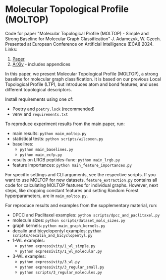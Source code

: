 # Molecular Topological Profile (MOLTOP)

Code for paper "Molecular Topological Profile (MOLTOP) - Simple and Strong Baseline for Molecular Graph Classification"
J. Adamczyk, W. Czech. Presented at European Conference on Artificial Intelligence (ECAI) 2024. Links:
1. [Paper](https://ebooks.iospress.nl/doi/10.3233/FAIA240663)
2. [ArXiv](https://arxiv.org/abs/2407.12136) - includes appendices

In this paper, we present Molecular Topological Profile (MOLTOP), a strong baseline for molecular graph classification.
It is based on our previous Local Topological Profile (LTP), but introduces atom and bond features, and uses different
topological descriptors.

Install requirements using one of:
- Poetry and `poetry.lock` (recommended)
- venv and `requirements.txt`

To reproduce experiment results from the main paper, run:
- main results: `python main_moltop.py`
- statistical tests: `python scripts/wilcoxon.py`
- baselines:
  - `python main_baselines.py`
  - `python main_ecfp.py`
- results on LRGB peptides-func: `python main_lrgb.py`
- feature importances: `python main_feature_importances.py`

For specific settings and CLI arguments, see the respective scripts. If you want to use MOLTOP for new datasets,
`feature_extraction.py` contains all code for calculating MOLTOP features for individual graphs. However, next steps,
like dropping constant features and setting Random Forest hyperparameters, are in `main_moltop.py`.

For reproduce results and examples from the supplementary material, run:
- DPCC and Paclitaxel examples: `python scripts/dpcc_and_paclitaxel.py`
- molecule sizes: `python scripts/dataset_mols_sizes.py`
- graph kernels: `python main_graph_kernels.py`
- decalin and bicyclopentyl examples: `python scripts/decalin_and_bicyclopentyl.py`
- 1-WL examples:
  - `python expressivity/1_wl_simple.py`
  - `python expressivity/1_wl_molecular.py`
- 3-WL examples:
  - `python expressivity/3_wl.py`
  - `python expressivity/3_regular_small.py`
  - `python scripts/3_regular_molecules.py`
